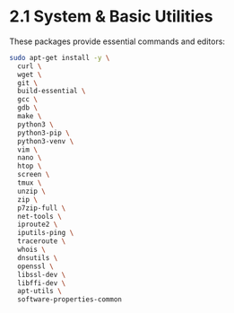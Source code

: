 # 2.1 System & Basic Utilities

These packages provide essential commands and editors:

```bash
sudo apt-get install -y \
  curl \
  wget \
  git \
  build-essential \
  gcc \
  gdb \
  make \
  python3 \
  python3-pip \
  python3-venv \
  vim \
  nano \
  htop \
  screen \
  tmux \
  unzip \
  zip \
  p7zip-full \
  net-tools \
  iproute2 \
  iputils-ping \
  traceroute \
  whois \
  dnsutils \
  openssl \
  libssl-dev \
  libffi-dev \
  apt-utils \
  software-properties-common
